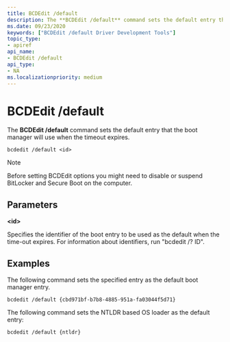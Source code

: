 ```yaml
---
title: BCDEdit /default
description: The **BCDEdit /default** command sets the default entry that the boot manager will use when the timeout expires.
ms.date: 09/23/2020
keywords: ["BCDEdit /default Driver Development Tools"]
topic_type:
- apiref
api_name:
- BCDEdit /default
api_type:
- NA
ms.localizationpriority: medium
---
```


BCDEdit /default
============

The **BCDEdit /default** command sets the default entry that the boot manager will use when the timeout expires.

``` syntax
bcdedit /default <id>
```

> [!NOTE]
> Before setting BCDEdit options you might need to disable or suspend BitLocker and Secure Boot on the computer.

## Parameters

**\<id\>**

Specifies the identifier of the boot entry to be used as the default when the time-out expires. For information about identifiers, run "bcdedit /? ID".

## Examples

The following command sets the specified entry as the default boot manager entry.

`bcdedit /default {cbd971bf-b7b8-4885-951a-fa03044f5d71}`

The following command sets the NTLDR based OS loader as the default
entry:

`bcdedit /default {ntldr}`
